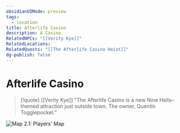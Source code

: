 ```yaml
---
obsidianUIMode: preview
tags:
  - location
title: Afterlife Casino
description: A Casino
RelatedNPCs: "[[Verity Kye]]"
RelatedLocations: 
RelatedQuests: "[[The Afterlife Casino Heist]]"
dg-publish: false
---
```

# Afterlife Casino
>[!quote] [[Verity Kye]]
>"The Afterlife Casino is a new Nine Hells–themed attraction just outside town. The owner, Quentin Togglepocket."

![Map 2.1: Players' Map](3-Mechanics/CLI/adventures/keys-from-the-golden-vault/img/014-02-003-player-map.webp#center)